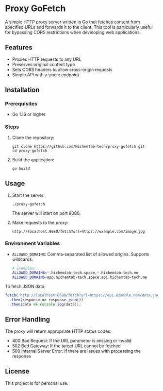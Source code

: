 # Proxy GoFetch

A simple HTTP proxy server written in Go that fetches content from specified URLs and forwards it to the client. This tool is particularly useful for bypassing CORS restrictions when developing web applications.

## Features

- Proxies HTTP requests to any URL
- Preserves original content type
- Sets CORS headers to allow cross-origin requests
- Simple API with a single endpoint

## Installation

### Prerequisites

- Go 1.16 or higher

### Steps

1. Clone the repository:
   ```
   git clone https://github.com/HichemTab-tech/proxy-gofetch.git
   cd proxy-gofetch
   ```

2. Build the application:
   ```
   go build
   ```

## Usage

1. Start the server:
   ```
   ./proxy-gofetch
   ```
   The server will start on port 8080.

2. Make requests to the proxy:
   ```
   http://localhost:8080/fetch?url=https://example.com/image.jpg
   ```

### Environment Variables

- `ALLOWED_DOMAINS`: Comma-separated list of allowed origins. Supports wildcards.
  ```bash
  # Examples:
  ALLOWED_DOMAINS=*.hichemtab-tech.space,*.hichemtab-tech.me
  ALLOWED_DOMAINS=app.hichemtab-tech.space,api.hichemtab-tech.me
  ```

To fetch JSON data:
```javascript
fetch('http://localhost:8080/fetch?url=https://api.example.com/data.json')
  .then(response => response.json())
  .then(data => console.log(data));
```

## Error Handling

The proxy will return appropriate HTTP status codes:
- 400 Bad Request: If the URL parameter is missing or invalid
- 502 Bad Gateway: If the target URL cannot be fetched
- 500 Internal Server Error: If there are issues with processing the response

## License

This project is for personal use.